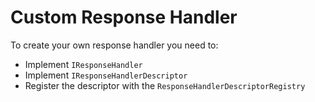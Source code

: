 # Custom Response Handler
To create your own response handler you need to:
- Implement `IResponseHandler`
- Implement `IResponseHandlerDescriptor`
- Register the descriptor with the `ResponseHandlerDescriptorRegistry`
